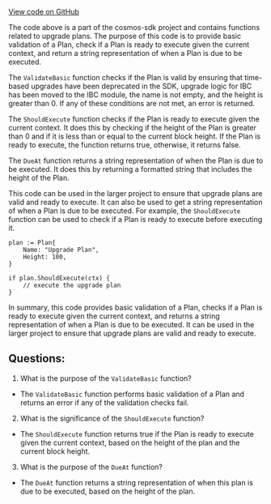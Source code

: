[View code on GitHub](https://github.com/cosmos/cosmos-sdk/blob/main/x/upgrade/types/plan.go)

The code above is a part of the cosmos-sdk project and contains functions related to upgrade plans. The purpose of this code is to provide basic validation of a Plan, check if a Plan is ready to execute given the current context, and return a string representation of when a Plan is due to be executed.

The `ValidateBasic` function checks if the Plan is valid by ensuring that time-based upgrades have been deprecated in the SDK, upgrade logic for IBC has been moved to the IBC module, the name is not empty, and the height is greater than 0. If any of these conditions are not met, an error is returned.

The `ShouldExecute` function checks if the Plan is ready to execute given the current context. It does this by checking if the height of the Plan is greater than 0 and if it is less than or equal to the current block height. If the Plan is ready to execute, the function returns true, otherwise, it returns false.

The `DueAt` function returns a string representation of when the Plan is due to be executed. It does this by returning a formatted string that includes the height of the Plan.

This code can be used in the larger project to ensure that upgrade plans are valid and ready to execute. It can also be used to get a string representation of when a Plan is due to be executed. For example, the `ShouldExecute` function can be used to check if a Plan is ready to execute before executing it. 

```
plan := Plan{
    Name: "Upgrade Plan",
    Height: 100,
}

if plan.ShouldExecute(ctx) {
    // execute the upgrade plan
}
```

In summary, this code provides basic validation of a Plan, checks if a Plan is ready to execute given the current context, and returns a string representation of when a Plan is due to be executed. It can be used in the larger project to ensure that upgrade plans are valid and ready to execute.
## Questions: 
 1. What is the purpose of the `ValidateBasic` function?
- The `ValidateBasic` function performs basic validation of a Plan and returns an error if any of the validation checks fail.

2. What is the significance of the `ShouldExecute` function?
- The `ShouldExecute` function returns true if the Plan is ready to execute given the current context, based on the height of the plan and the current block height.

3. What is the purpose of the `DueAt` function?
- The `DueAt` function returns a string representation of when this plan is due to be executed, based on the height of the plan.